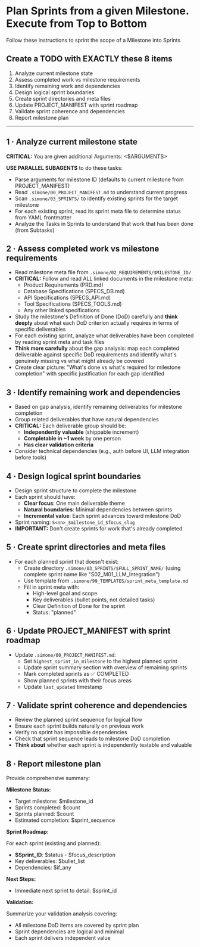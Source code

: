 # Plan Sprints from a given Milestone. Execute from Top to Bottom

Follow these instructions to sprint the scope of a Milestone into Sprints

## Create a TODO with EXACTLY these 8 items

1. Analyze current milestone state
2. Assess completed work vs milestone requirements
3. Identify remaining work and dependencies
4. Design logical sprint boundaries
5. Create sprint directories and meta files
6. Update PROJECT_MANIFEST with sprint roadmap
7. Validate sprint coherence and dependencies
8. Report milestone plan

---

## 1 · Analyze current milestone state

**CRITICAL:** You are given additional Arguments: <$ARGUMENTS>

**USE PARALLEL SUBAGENTS** to do these tasks:

- Parse arguments for milestone ID (defaults to current milestone from PROJECT_MANIFEST)
- Read `.simone/00_PROJECT_MANIFEST.md` to understand current progress
- Scan `.simone/03_SPRINTS/` to identify existing sprints for the target milestone
- For each existing sprint, read its sprint meta file to determine status from YAML frontmatter
- Analyze the Tasks in Sprints to understand that work that has been done (from Subtasks)

## 2 · Assess completed work vs milestone requirements

- Read milestone meta file from `.simone/02_REQUIREMENTS/$MILESTONE_ID/`
- **CRITICAL:** Follow and read ALL linked documents in the milestone meta:
  - Product Requirements (PRD.md)
  - Database Specifications (SPECS_DB.md)
  - API Specifications (SPECS_API.md)
  - Tool Specifications (SPECS_TOOLS.md)
  - Any other linked specifications
- Study the milestone's Definition of Done (DoD) carefully and **think deeply** about what each DoD criterion actually requires in terms of specific deliverables
- For each existing sprint, analyze what deliverables have been completed by reading sprint meta and task files
- **Think more carefully** about the gap analysis: map each completed deliverable against specific DoD requirements and identify what's genuinely missing vs what might already be covered
- Create clear picture: "What's done vs what's required for milestone completion" with specific justification for each gap identified

## 3 · Identify remaining work and dependencies

- Based on gap analysis, identify remaining deliverables for milestone completion
- Group related deliverables that have natural dependencies
- **CRITICAL:** Each deliverable group should be:
  - **Independently valuable** (shippable increment)
  - **Completable in ~1 week** by one person
  - **Has clear validation criteria**
- Consider technical dependencies (e.g., auth before UI, LLM integration before tools)

## 4 · Design logical sprint boundaries

- Design sprint structure to complete the milestone
- Each sprint should have:
  - **Clear focus**: One main deliverable theme
  - **Natural boundaries**: Minimal dependencies between sprints
  - **Incremental value**: Each sprint advances toward milestone DoD
- Sprint naming: `S<nn>_$milestone_id_$focus_slug`
- **IMPORTANT:** Don't create sprints for work that's already completed

## 5 · Create sprint directories and meta files

- For each planned sprint that doesn't exist:
  - Create directory `.simone/03_SPRINTS/$FULL_SPRINT_NAME/` (using complete sprint name like "S02_M01_LLM_Integration")
  - Use template from `.simone/99_TEMPLATES/sprint_meta_template.md`
  - Fill in sprint meta with:
    - High-level goal and scope
    - Key deliverables (bullet points, not detailed tasks)
    - Clear Definition of Done for the sprint
    - Status: "planned"

## 6 · Update PROJECT_MANIFEST with sprint roadmap

- Update `.simone/00_PROJECT_MANIFEST.md`:
  - Set `highest_sprint_in_milestone` to the highest planned sprint
  - Update sprint summary section with overview of remaining sprints
  - Mark completed sprints as ✅ COMPLETED
  - Show planned sprints with their focus areas
  - Update `last_updated` timestamp

## 7 · Validate sprint coherence and dependencies

- Review the planned sprint sequence for logical flow
- Ensure each sprint builds naturally on previous work
- Verify no sprint has impossible dependencies
- Check that sprint sequence leads to milestone DoD completion
- **Think about** whether each sprint is independently testable and valuable

## 8 · Report milestone plan

Provide comprehensive summary:

**Milestone Status:**

- Target milestone: $milestone_id
- Sprints completed: $count
- Sprints planned: $count
- Estimated completion: $sprint_sequence

**Sprint Roadmap:**

For each sprint (existing and planned):

- **$Sprint_ID**: $status - $focus_description
- Key deliverables: $bullet_list
- Dependencies: $if_any

**Next Steps:**

- Immediate next sprint to detail: $sprint_id

**Validation:**

Summarize your validation analysis covering:

- All milestone DoD items are covered by sprint plan
- Sprint dependencies are logical and minimal
- Each sprint delivers independent value